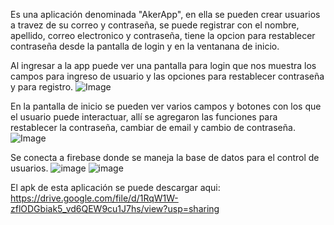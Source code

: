 Es una aplicación denominada "AkerApp", en ella se pueden crear usuarios a travez de su correo y contraseña, se puede registrar con el nombre, apellido, correo electronico y contraseña, tiene la opcion para restablecer contraseña desde la pantalla de login y en la ventanana de inicio. 

Al ingresar a la app puede ver una pantalla para login que nos muestra los campos para ingreso de usuario 
y las opciones para restablecer contraseña y para registro.
![Image](https://user-images.githubusercontent.com/53588767/113199756-1c3ee680-922d-11eb-92bd-debf7c53d4b1.jpeg)


En la pantalla de inicio se pueden ver varios campos y botones con los que el usuario puede interactuar,
allí se agregaron las funciones para restablecer la contraseña, cambiar de email y cambio de contraseña.
![Image](https://user-images.githubusercontent.com/53588767/113199910-498b9480-922d-11eb-93d6-9059fb6d9b33.jpeg)


Se conecta a firebase donde se maneja la base de datos para el control de usuarios. 
![image](https://user-images.githubusercontent.com/53588767/113199655-003b4500-922d-11eb-8ad1-67d1f0579e48.png)
![image](https://user-images.githubusercontent.com/53588767/113200168-9bccb580-922d-11eb-91a2-766c9e168983.png)


El apk de esta aplicación se puede descargar aqui: https://drive.google.com/file/d/1RqW1W-zflODGbiak5_vd6QEW9cu1J7hs/view?usp=sharing
